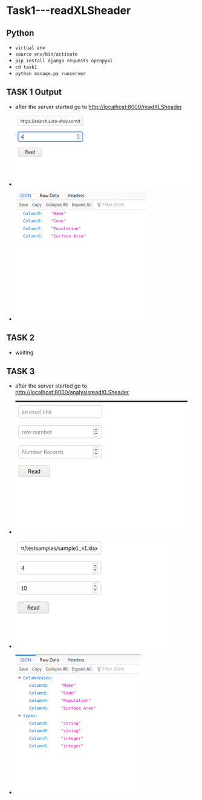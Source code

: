 # Task1---readXLSheader


## Python 

- `virtual env`
- `source env/bin/activate`
- `pip install django requests openpyxl`
- `cd task1`
- `python manage.py runserver`

## TASK 1 Output

- after the server started go to [http://localhost:8000/readXLSheader](http://localhost:8000/readXLSheader)

- ![image](task1/task1modify.png)

- ![image](task1/task1resmodify.png)

## TASK 2

- waiting

## TASK 3

- after the server started go to [http://localhost:8000/analysisreadXLSheader](http://localhost:8000/analysisreadXLSheader)

- ![image](task1/task3.png)

- ![image](task1/task3fil.png)

- ![image](task1/task3res.png)